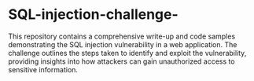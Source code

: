 # SQL-injection-challenge-
This repository contains a comprehensive write-up and code samples demonstrating the SQL injection vulnerability in a web application. The challenge outlines the steps taken to identify and exploit the vulnerability, providing insights into how attackers can gain unauthorized access to sensitive information.
